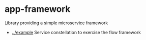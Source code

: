 
<!-- title start -->

# app-framework

Library providing a simple microservice framework



 * [../example](..) Service constellation to exercise the flow framework

<!-- title end -->